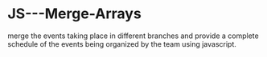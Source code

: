 # JS---Merge-Arrays
 merge the events taking place in different branches and provide a complete schedule of the events being organized by the team using javascript.
